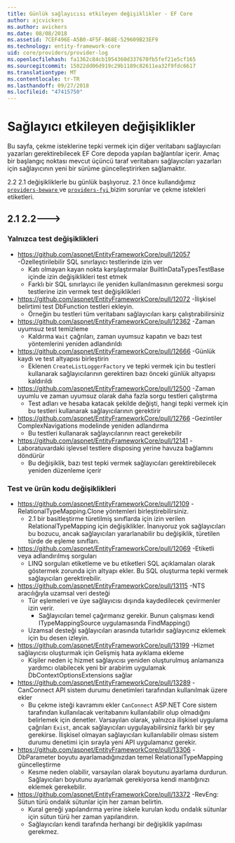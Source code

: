 ```yaml
---
title: Günlük sağlayıcısı etkileyen değişiklikler - EF Core
author: ajcvickers
ms.author: avickers
ms.date: 08/08/2018
ms.assetid: 7CEF496E-A5B0-4F5F-B68E-529609B23EF9
ms.technology: entity-framework-core
uid: core/providers/provider-log
ms.openlocfilehash: fa1362c84cb1954360d337670fb5fef21e5cf165
ms.sourcegitcommit: 15022dd06d919c29b1189c82611ea32f9fdc6617
ms.translationtype: MT
ms.contentlocale: tr-TR
ms.lasthandoff: 09/27/2018
ms.locfileid: "47415750"
---
```

# <a name="provider-impacting-changes"></a>Sağlayıcı etkileyen değişiklikler

Bu sayfa, çekme isteklerine tepki vermek için diğer veritabanı sağlayıcıları yazarları gerektirebilecek EF Core depoda yapılan bağlantılar içerir. Amaç bir başlangıç noktası mevcut üçüncü taraf veritabanı sağlayıcıları yazarları için sağlayıcının yeni bir sürüme güncelleştirirken sağlamaktır.

2.2 2.1 değişikliklerle bu günlük başlıyoruz. 2.1 önce kullandığımız [ `providers-beware` ](https://github.com/aspnet/EntityFrameworkCore/labels/providers-beware) ve [ `providers-fyi` ](https://github.com/aspnet/EntityFrameworkCore/labels/providers-fyi) bizim sorunlar ve çekme istekleri etiketleri.

## <a name="21-----22"></a>2.1 2.2--->

### <a name="test-only-changes"></a>Yalnızca test değişiklikleri

* https://github.com/aspnet/EntityFrameworkCore/pull/12057 -Özelleştirilebilir SQL sınırlayıcı testlerinde izin ver
  * Katı olmayan kayan nokta karşılaştırmalar BuiltInDataTypesTestBase içinde izin değişiklikleri test etmek
  * Farklı bir SQL sınırlayıcı ile yeniden kullanılmasının gerekmesi sorgu testlerine izin vermek test değişiklikleri
* https://github.com/aspnet/EntityFrameworkCore/pull/12072 -İlişkisel belirtimi test DbFunction testleri ekleyin.
  * Örneğin bu testleri tüm veritabanı sağlayıcıları karşı çalıştırabilirsiniz
* https://github.com/aspnet/EntityFrameworkCore/pull/12362 -Zaman uyumsuz test temizleme
  * Kaldırma `Wait` çağrıları, zaman uyumsuz kapatın ve bazı test yöntemlerini yeniden adlandırıldı
* https://github.com/aspnet/EntityFrameworkCore/pull/12666 -Günlük kaydı ve test altyapısı birleştirin
  * Eklenen `CreateListLoggerFactory` ve tepki vermek için bu testleri kullanarak sağlayıcılarının gerektiren bazı önceki günlük altyapısı kaldırıldı
* https://github.com/aspnet/EntityFrameworkCore/pull/12500 -Zaman uyumlu ve zaman uyumsuz olarak daha fazla sorgu testleri çalıştırma
  * Test adları ve hesaba katacak şekilde değişti, hangi tepki vermek için bu testleri kullanarak sağlayıcılarının gerektirir
* https://github.com/aspnet/EntityFrameworkCore/pull/12766 -Gezintiler ComplexNavigations modelinde yeniden adlandırma
  * Bu testleri kullanarak sağlayıcılarının react gerekebilir
* https://github.com/aspnet/EntityFrameworkCore/pull/12141 -Laboratuvardaki işlevsel testlere disposing yerine havuza bağlamını döndürür
  * Bu değişiklik, bazı test tepki vermek sağlayıcıları gerektirebilecek yeniden düzenleme içerir


### <a name="test-and-product-code-changes"></a>Test ve ürün kodu değişiklikleri

* https://github.com/aspnet/EntityFrameworkCore/pull/12109 -RelationalTypeMapping.Clone yöntemleri birleştirebilirsiniz.
  * 2.1 bir basitleştirme türetilmiş sınıflarda için izin verilen RelationalTypeMapping için değişiklikler. İnanıyoruz yok sağlayıcıları bu bozucu, ancak sağlayıcıları yararlanabilir bu değişiklik, türetilen türde de eşleme sınıfları.
* https://github.com/aspnet/EntityFrameworkCore/pull/12069 -Etiketli veya adlandırılmış sorguları
  * LINQ sorguları etiketleme ve bu etiketleri SQL açıklamaları olarak göstermek zorunda için altyapı ekler. Bu SQL oluşturma tepki vermek sağlayıcıları gerektirebilir.
* https://github.com/aspnet/EntityFrameworkCore/pull/13115 -NTS aracılığıyla uzamsal veri desteği
  * Tür eşlemeleri ve üye sağlayıcısı dışında kaydedilecek çevirmenler izin verir.
    * Sağlayıcıları temel çağırmanız gerekir. Bunun çalışması kendi ITypeMappingSource uygulamasında FindMapping()
  * Uzamsal desteği sağlayıcıları arasında tutarlıdır sağlayıcınız eklemek için bu desen izleyin.
* https://github.com/aspnet/EntityFrameworkCore/pull/13199 -Hizmet sağlayıcısı oluşturmak için Gelişmiş hata ayıklama ekleme
  * Kişiler neden iç hizmet sağlayıcısı yeniden oluşturulmuş anlamanıza yardımcı olabilecek yeni bir arabirim uygulamak DbContextOptionsExtensions sağlar
* https://github.com/aspnet/EntityFrameworkCore/pull/13289 -CanConnect API sistem durumu denetimleri tarafından kullanılmak üzere ekler
  * Bu çekme isteği kavramını ekler `CanConnect` ASP.NET Core sistem tarafından kullanılacak veritabanını kullanılabilir olup olmadığını belirlemek için denetler. Varsayılan olarak, yalnızca ilişkisel uygulama çağrıları `Exist`, ancak sağlayıcıları uygulayabilirsiniz farklı bir şey gerekirse. İlişkisel olmayan sağlayıcıları kullanılabilir olması sistem durumu denetimi için sırayla yeni API uygulamanız gerekir.
* https://github.com/aspnet/EntityFrameworkCore/pull/13306 -DbParameter boyutu ayarlamadığınızdan temel RelationalTypeMapping güncelleştirme
  * Kesme neden olabilir, varsayılan olarak boyutunu ayarlama durdurun. Sağlayıcıları boyutunu ayarlamak gerekiyorsa kendi mantığınızı eklemek gerekebilir.
* https://github.com/aspnet/EntityFrameworkCore/pull/13372 -RevEng: Sütun türü ondalık sütunlar için her zaman belirtin.
  * Kural gereği yapılandırma yerine iskele kurulan kodu ondalık sütunlar için sütun türü her zaman yapılandırın.
  * Sağlayıcıları kendi tarafında herhangi bir değişiklik yapılması gerekmez.
